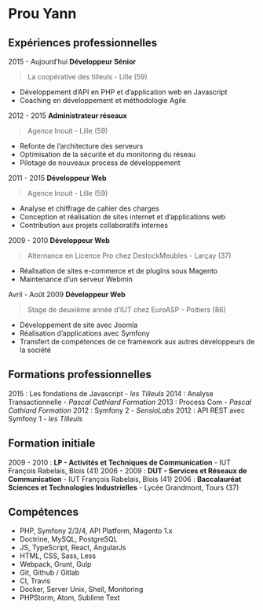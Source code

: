 
# Prou Yann

## Expériences professionnelles

2015 - Aujourd’hui	**Développeur Sénior**
> La coopérative des tilleuls - Lille (59)
 - Développement d’API en PHP et d’application web en Javascript
 - Coaching en développement et méthodologie Agile

2012 - 2015				**Administrateur réseaux**
> Agence Inouit - Lille (59)
 - Refonte de l’architecture des serveurs
 - Optimisation de la sécurité et du monitoring du réseau
 - Pilotage de nouveaux process de développement

2011 - 2015				**Développeur Web**
> Agence Inouit - Lille (59)
 - Analyse et chiffrage de cahier des charges
 - Conception et réalisation de sites internet et d’applications web
 - Contribution aux projets collaboratifs internes

2009 - 2010				**Développeur Web**
> Alternance en Licence Pro chez DestockMeubles - Larçay (37)
 - Réalisation de sites e-commerce et de plugins sous Magento
 - Maintenance d’un serveur Webmin

Avril - Août 2009		**Développeur Web**
> Stage de deuxième année d’IUT chez EuroASP - Poitiers (86)
 - Développement de site avec Joomla
 - Réalisation d’applications avec Symfony
 - Transfert de compétences de ce framework aux autres développeurs de la société

## Formations professionnelles

2015 : Les fondations de Javascript - *les Tilleuls*
2014 : Analyse Transactionnelle - *Pascal Cathiard Formation*
2013 : Process Com - *Pascal Cathiard Formation*
2012 : Symfony 2 - *SensioLabs*
2012 : API REST avec Symfony 1 - *les Tilleuls*

## Formation initiale

2009 - 2010 : **LP - Activités et Techniques de Communication** - IUT François Rabelais, Blois (41)
2006 - 2009 : **DUT - Services et Réseaux de Communication** - IUT François Rabelais, Blois (41)
2006 : **Baccalauréat Sciences et Technologies Industrielles** - Lycée Grandmont, Tours (37)

## Compétences

- PHP, Symfony 2/3/4, API Platform, Magento 1.x
- Doctrine, MySQL, PostgreSQL
- JS, TypeScript, React, AngularJs
- HTML, CSS, Sass, Less
- Webpack, Grunt, Gulp
- Git, Github / Gitlab
- CI, Travis
- Docker, Server Unix, Shell, Monitoring
- PHPStorm, Atom, Sublime Text
